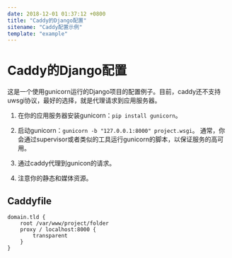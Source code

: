 ```yaml
---
date: 2018-12-01 01:37:12 +0800
title: "Caddy的Django配置"
sitename: "Caddy配置示例"
template: "example"
---
```


# Caddy的Django配置

这是一个使用gunicorn运行的Django项目的配置例子。目前，caddy还不支持uwsgi协议，最好的选择，就是代理请求到应用服务器。

1. 在你的应用服务器安装gunicorn：`pip install gunicorn`。

2. 启动gunicorn：`gunicorn -b "127.0.0.1:8000" project.wsgi`。
   通常，你会通过supervisor或者类似的工具运行gunicorn的脚本，以保证服务的高可用。

3. 通过caddy代理到gunicon的请求。

4. 注意你的静态和媒体资源。

## Caddyfile

```caddy
domain.tld {
    root /var/www/project/folder
    proxy / localhost:8000 {
        transparent
    }
}
```